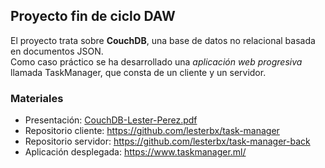 ## Proyecto fin de ciclo DAW
El proyecto trata sobre **CouchDB**, una base de datos no relacional basada en documentos JSON.  
Como caso práctico se ha desarrollado una *aplicación web progresiva* llamada TaskManager, que consta de un cliente y un servidor.  

### Materiales
- Presentación: [CouchDB-Lester-Perez.pdf](CouchDB-Lester-Perez.pdf)
- Repositorio cliente: https://github.com/lesterbx/task-manager
- Repositorio servidor: https://github.com/lesterbx/task-manager-back
- Aplicación desplegada: https://www.taskmanager.ml/